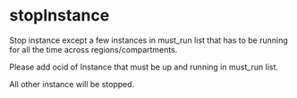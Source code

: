 # stopInstance

Stop instance except a few instances in must_run list that has to be running for all the time across regions/compartments. 

Please add ocid of Instance that must be up and running in must_run list. 

All other instance will be stopped. 
